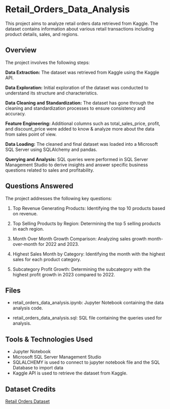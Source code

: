 # Retail_Orders_Data_Analysis
This project aims to analyze retail orders data retrieved from Kaggle. The dataset contains information about various retail transactions including product details, sales, and regions.

## **Overview**

The project involves the following steps:


**Data Extraction:** The dataset was retrieved from Kaggle using the Kaggle API.

**Data Exploration:** Initial exploration of the dataset was conducted to understand its structure and characteristics.

**Data Cleaning and Standardization:** The dataset has gone through the cleaning and standardization processes to ensure consistency and accuracy.

**Feature Engineering:** Additional columns such as total_sales_price, profit, and discount_price were added to know & analyze more about the data from sales point of view.

**Data Loading:** The cleaned and final dataset was loaded into a Microsoft SQL Server using SQLAlchemy and pandas.

**Querying and Analysis:** SQL queries were performed in SQL Server Management Studio to derive insights and answer specific business questions related to sales and profitability.


## **Questions Answered**

The project addresses the following key questions:


  1. Top Revenue Generating Products: Identifying the top 10 products based on revenue.

  2. Top Selling Products by Region: Determining the top 5 selling products in each region.

  3. Month Over Month Growth Comparison: Analyzing sales growth month-over-month for 2022 and 2023.

  4. Highest Sales Month by Category: Identifying the month with the highest sales for each product category.

  5. Subcategory Profit Growth: Determining the subcategory with the highest profit growth in 2023 compared to 2022.

## **Files**

 - retail_orders_data_analysis.ipynb: Jupyter Notebook containing the data analysis code.

 - retail_orders_data_analysis.sql: SQL file containing the queries used for analysis.

## **Tools & Technologies Used**

 - Jupyter Notebook
 - Microsoft SQL Server Management Studio
 - SQLALCHEMY is used to connect to jupyter notebook file and the SQL Database to import data
 - Kaggle API is used to retrieve the dataset from Kaggle.

## **Dataset Credits**
[Retail Orders Dataset](https://www.kaggle.com/datasets/ankitbansal06/retail-orders)
